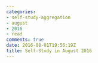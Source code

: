 ```yaml
---
categories:
- self-study-aggregation
- august
- 2016
- read
comments: true
date: 2016-08-01T19:56:19Z
title: Self-Study in August 2016
---
```

